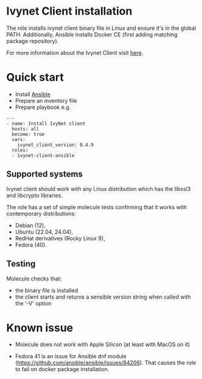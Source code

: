 # Ivynet Client installation

The role installs ivynet client binary file in Linux and ensure it's in the global PATH.
Additionally, Ansible installs Docker CE (first adding matching package repository).

For more information about the Ivynet Client visit [here](https://docs.ivynet.dev/).

# Quick start

* Install [Ansible](https://docs.ansible.com/ansible/latest/installation_guide/intro_installation.html#installing-and-upgrading-ansible)
* Prepare an inventory file
* Prepare playbook e.g.
```
---
- name: Install IvyNet client
  hosts: all
  become: true
  vars:
    ivynet_client_version: 0.4.9
  roles:
  - ivynet-client-ansible
```

## Supported systems

Ivynet client should work with any Linux distribution which has the libssl3 and libcrypto libraries.

The role has a set of simple molecule tests confirming that it works with contemporary distributions:

- Debian (12),
- Ubuntu (22.04, 24.04),
- RedHat derivatives (Rocky Linux 9),
- Fedora (40).


## Testing

Molecule checks that:
- the binary file is installed
- the client starts and returns a sensible version string when called with the '-V' option


# Known issue

- Molecule does not work with Apple Silicon (at least with MacOS on it)

- Fedora 41 is an issue for Ansible dnf module (https://github.com/ansible/ansible/issues/84206).
That causes the role to fail on docker package installation.
